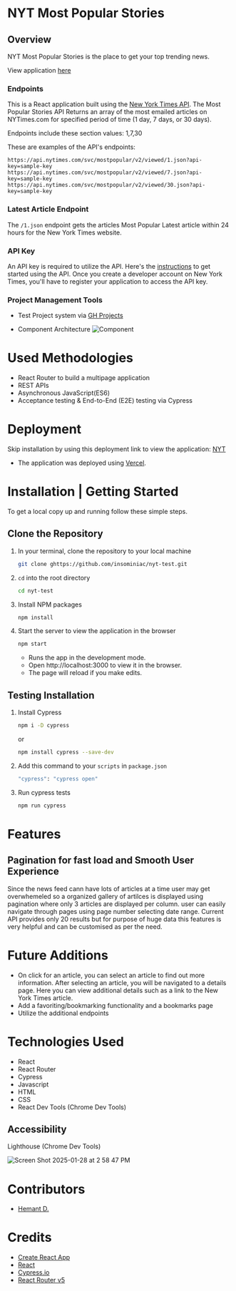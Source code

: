 # NYT Most Popular Stories

## Overview

NYT Most Popular Stories is the place to get your top trending news.

View application [here](https://nyt-test-insominiacs-projects.vercel.app/)

### Endpoints

This is a React application built using the [New York Times API](https://api.nytimes.com/svc/mostpopular/v2/viewed/{period}.json). The Most Popular Stories API Returns an array of the most emailed articles on NYTimes.com for specified period of time (1 day, 7 days, or 30 days).

Endpoints include these section values: 1,7,30

These are examples of the API's endpoints:

```
https://api.nytimes.com/svc/mostpopular/v2/viewed/1.json?api-key=sample-key
https://api.nytimes.com/svc/mostpopular/v2/viewed/7.json?api-key=sample-key
https://api.nytimes.com/svc/mostpopular/v2/viewed/30.json?api-key=sample-key

```

### Latest Article Endpoint

The `/1.json` endpoint gets the articles Most Popular Latest article within 24 hours for the New York Times website.

### API Key

An API key is required to utilize the API. Here's the [instructions](https://developer.nytimes.com/get-started) to get started using the API. Once you create a developer account on New York Times, you'll have to register your application to access the API key.


### Project Management Tools

- Test Project system via [GH Projects](https://github.com/insominiac/nyt-test)

- Component Architecture
  ![Component]()

# Used Methodologies

- React Router to build a multipage application
- REST APIs
- Asynchronous JavaScript(ES6)
- Acceptance testing & End-to-End (E2E) testing via Cypress

# Deployment

Skip installation by using this deployment link to view the application: [NYT]()

- The application was deployed using [Vercel](https://www.vercel.com/).

# Installation | Getting Started

To get a local copy up and running follow these simple steps.

## Clone the Repository

1. In your terminal, clone the repository to your local machine
   ```sh
   git clone ghttps://github.com/insominiac/nyt-test.git
   ```
2. `cd` into the root directory
   ```sh
   cd nyt-test
   ```
3. Install NPM packages
   ```sh
   npm install
   ```
4. Start the server to view the application in the browser
   ```sh
   npm start
   ```
   - Runs the app in the development mode.
   - Open http://localhost:3000 to view it in the browser.
   - The page will reload if you make edits.

## Testing Installation

1. Install Cypress

   ```sh
   npm i -D cypress
   ```

   or

   ```sh
   npm install cypress --save-dev
   ```

2. Add this command to your `scripts` in `package.json`

   ```sh
   "cypress": "cypress open"
   ```

3. Run cypress tests
   ```sh
   npm run cypress
   ```

# Features

## Pagination for fast load and Smooth User Experience

Since the news feed cann have lots of articles at a time user may get overwhemeled so a organized gallery of artilces is displayed 
using pagination where only 3 articles are displayed per column. user can easily navigate through pages using page number selecting date range.
Current API provides only 20 results but for purpose of huge data this features is very helpful and can be customised as per the need.


# Future Additions
- On click for an article, you can select an article to find out more information. After selecting an article, you will be navigated to a details page. Here you can view additional details such as a link to the New York Times article.
- Add a favoriting/bookmarking functionality and a bookmarks page
- Utilize the additional endpoints

# Technologies Used

- React
- React Router
- Cypress
- Javascript
- HTML
- CSS
- React Dev Tools (Chrome Dev Tools)

## Accessibility

Lighthouse (Chrome Dev Tools)

![Screen Shot 2025-01-28 at 2 58 47 PM]('')

# Contributors

- [Hemant D.](https://github.com/insominiac)

# Credits

- [Create React App](https://create-react-app.dev/)
- [React](https://reactjs.org/)
- [Cypress.io](https://docs.cypress.io/guides/overview/why-cypress)
- [React Router v5](https://v5.reactrouter.com/web/guides/quick-start)